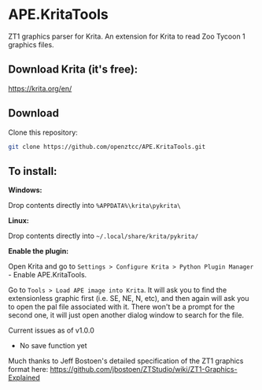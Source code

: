 # APE.KritaTools

ZT1 graphics parser for Krita. An extension for Krita to read Zoo Tycoon 1 graphics files.

## Download Krita (it's free):

https://krita.org/en/

## Download

Clone this repository:

```bash
git clone https://github.com/openztcc/APE.KritaTools.git
```

## To install:

**Windows:**

Drop contents directly into `%APPDATA%\krita\pykrita\`

**Linux:**

Drop contents directly into `~/.local/share/krita/pykrita/`

**Enable the plugin:**

Open Krita and go to `Settings > Configure Krita > Python Plugin Manager` - Enable APE.KritaTools.

Go to `Tools > Load APE image into Krita`. It will ask you to find the extensionless graphic first (i.e. SE, NE, N,  etc), and then again will ask you to open the pal file associated with it. There won't be a prompt for the second one, it will just open another dialog window to search for the file.

Current issues as of v1.0.0

- No save function yet

Much thanks to Jeff Bostoen's detailed specification of the ZT1 graphics format here: https://github.com/jbostoen/ZTStudio/wiki/ZT1-Graphics-Explained
